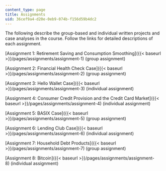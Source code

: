 ```yaml
---
content_type: page
title: Assignments
uid: 36cef9a4-d20e-0eb9-074b-f156d59b4dc2
---
```


The following describe the group-based and individual written projects and case analyses in the course. Follow the links for detailed descriptions of each assignment.

[Assignment 1: Retirement Saving and Consumption Smoothing]({{< baseurl >}}/pages/assignments/assignment-1) (group assignment)

[Assignment 2: Financial Health Check Case]({{< baseurl >}}/pages/assignments/assignment-2) (group assignment)

[Assignment 3: Hello Wallet Case]({{< baseurl >}}/pages/assignments/assignment-3) (individual assignment)

[Assignment 4: Consumer Credit Provision and the Credit Card Market]({{< baseurl >}}/pages/assignments/assignment-4) (individual assignment)

[Assignment 5: BASIX Case]({{< baseurl >}}/pages/assignments/assignment-5) (group assignment)

[Assignment 6: Lending Club Case]({{< baseurl >}}/pages/assignments/assignment-6) (individual assignment)

[Assignment 7: Household Debt Products]({{< baseurl >}}/pages/assignments/assignment-7) (group assignment)

[Assignment 8: Bitcoin]({{< baseurl >}}/pages/assignments/assignment-8) (individual assignment)